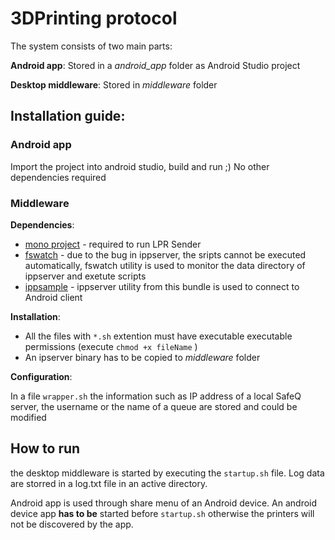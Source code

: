 # 3DPrinting protocol


The system consists of two main parts: 

**Android app**: Stored in a _android_app_ folder as Android Studio project

**Desktop middleware**: Stored in _middleware_ folder

## Installation guide:

### Android app

Import the project into android studio, build and run ;) No other dependencies required

### Middleware
 **Dependencies**:
 
 - [mono project](http://www.mono-project.com) - required to run LPR Sender
 - [fswatch](https://github.com/emcrisostomo/fswatch) - due to the bug in ippserver, the sripts cannot be executed automatically, fswatch utility is used to monitor the data directory of ippserver and exetute scripts
 - [ippsample](http://istopwg.github.io/ippsample/) - ippserver utility from this bundle is used to connect to Android client
 
 **Installation**:
 
 - All the files with `*.sh` extention must have executable executable permissions (execute `chmod +x fileName` )
 - An ipserver binary has to be copied to _middleware_ folder
 
 **Configuration**:
 
 In a file `wrapper.sh` the information such as IP address of a local SafeQ server, the username or the name of a queue are stored and could be modified
 
 ## How to run
 
 the desktop middleware is started by executing the `startup.sh` file. Log data are storred in a log.txt file in an active directory.
 
 Android app is used through share menu of an Android device. An android device app **has to be** started before `startup.sh` otherwise the printers will not be discovered by the app.

